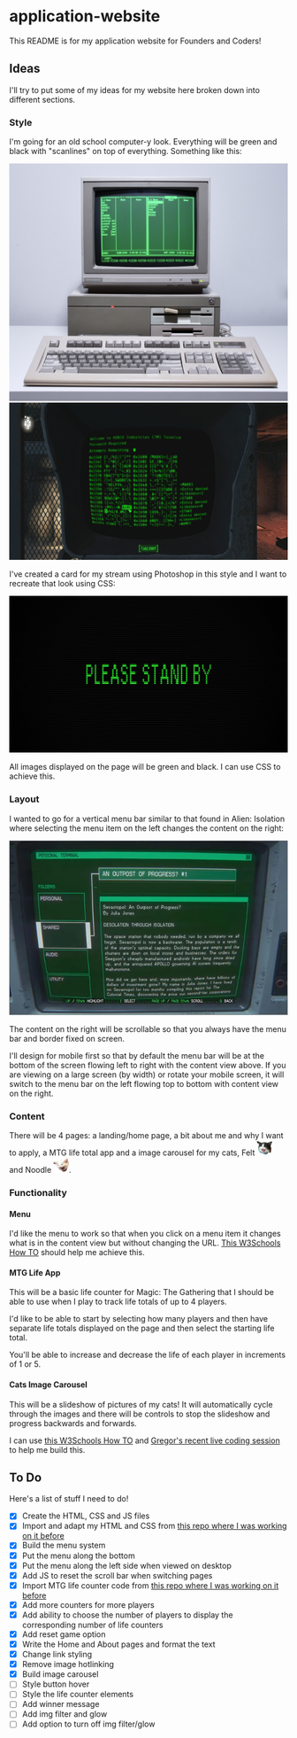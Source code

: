 # application-website

This README is for my application website for Founders and Coders!

## Ideas

I'll try to put some of my ideas for my website here broken down into different sections.

### Style

I'm going for an old school computer-y look. Everything will be green and black with "scanlines" on top of everything. Something like this:

<img src="./images/README/oldcomputer.jpeg" alt="An old computer with a green display."/>

<img src="./images/README/falloutcomputer.jpg" alt="A screenshot from the video game Fallout 4 showing a black computer screen with green text on it."/>

I've created a card for my stream using Photoshop in this style and I want to recreate that look using CSS:

<img src="./images/README/streamcard.png" alt='Green text in a old school computer font that reads "PLEASE STAND BY" against a black background with faint lines accross the whole image.'/>

All images displayed on the page will be green and black. I can use CSS to achieve this.


### Layout

I wanted to go for a vertical menu bar similar to that found in Alien: Isolation where selecting the menu item on the left changes the content on the right:

<img src="./images/README/aliencomputer.jpg" alt="A screenshot from the video game Alien: Isolation showing a green computer screen with white text on it."/>

The content on the right will be scrollable so that you always have the menu bar and border fixed on screen.

I'll design for mobile first so that by default the menu bar will be at the bottom of the screen flowing left to right with the content view above. If you are viewing on a large screen (by width) or rotate your mobile screen, it will switch to the menu bar on the left flowing top to bottom with content view on the right.

### Content

There will be 4 pages: a landing/home page, a bit about me and why I want to apply, a MTG life total app and a image carousel for my cats, Felt <img src="./images/README/smollestfelt.jpg" alt="A small picture of a black and white kitten's face mid yawn making it look like they are screaming."> and Noodle <img src="./images/README/smollestnoodle.jpg" alt="A small picture of a white kitten's face mid yawn making it look like they are screaming.">.

### Functionality

#### Menu

I'd like the menu to work so that when you click on a menu item it changes what is in the content view but without changing the URL. [This W3Schools How TO](https://www.w3schools.com/howto/howto_js_vertical_tabs.asp) should help me achieve this.

#### MTG Life App

This will be a basic life counter for Magic: The Gathering that I should be able to use when I play to track life totals of up to 4 players.

I'd like to be able to start by selecting how many players and then have separate life totals displayed on the page and then select the starting life total.

You'll be able to increase and decrease the life of each player in increments of 1 or 5.

#### Cats Image Carousel

This will be a slideshow of pictures of my cats! It will automatically cycle through the images and there will be controls to stop the slideshow and progress backwards and forwards.

I can use [this W3Schools How TO](https://www.w3schools.com/howto/howto_js_slideshow.asp) and [Gregor's recent live coding session](https://discord.com/channels/819243160893915167/839864574936219648/842759893680914442) to help me build this.

## To Do

Here's a list of stuff I need to do!

- [x] Create the HTML, CSS and JS files
- [x] Import and adapt my HTML and CSS from [this repo where I was working on it before](https://github.com/lopezelpesado/old-website)
- [x] Build the menu system
- [x] Put the menu along the bottom
- [x] Put the menu along the left side when viewed on desktop
- [x] Add JS to reset the scroll bar when switching pages
- [x] Import MTG life counter code from [this repo where I was working on it before](https://github.com/lopezelpesado/mtg-life-counter)
- [x] Add more counters for more players
- [x] Add ability to choose the number of players to display the corresponding number of life counters
- [x] Add reset game option
- [x] Write the Home and About pages and format the text
- [x] Change link styling
- [x] Remove image hotlinking
- [x] Build image carousel
- [ ] Style button hover
- [ ] Style the life counter elements
- [ ] Add winner message
- [ ] Add img filter and glow
- [ ] Add option to turn off img filter/glow